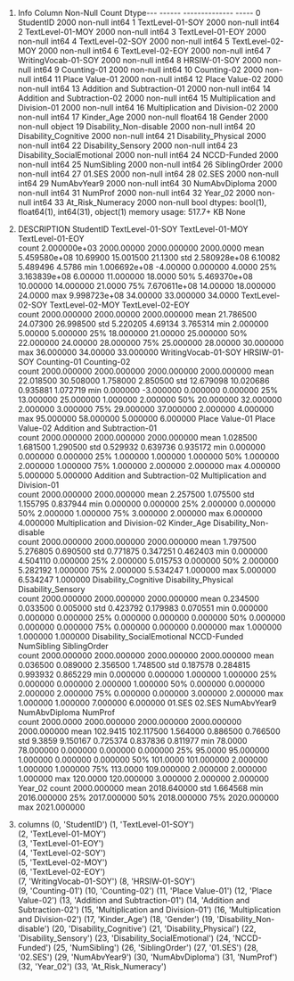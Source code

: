  1. Info
    Column                          Non-Null Count  Dtype---  ------                          --------------  -----
 0   StudentID                       2000 non-null   int64
 1   TextLevel-01-SOY                2000 non-null   int64
 2   TextLevel-01-MOY                2000 non-null   int64
 3   TextLevel-01-EOY                2000 non-null   int64
 4   TextLevel-02-SOY                2000 non-null   int64
 5   TextLevel-02-MOY                2000 non-null   int64
 6   TextLevel-02-EOY                2000 non-null   int64
 7   WritingVocab-01-SOY             2000 non-null   int64
 8   HRSIW-01-SOY                    2000 non-null   int64
 9   Counting-01                     2000 non-null   int64
 10  Counting-02                     2000 non-null   int64
 11  Place Value-01                  2000 non-null   int64
 12  Place Value-02                  2000 non-null   int64
 13  Addition and Subtraction-01     2000 non-null   int64
 14  Addition and Subtraction-02     2000 non-null   int64
 15  Multiplication and Division-01  2000 non-null   int64
 16  Multiplication and Division-02  2000 non-null   int64
 17  Kinder_Age                      2000 non-null   float64
 18  Gender                          2000 non-null   object
 19  Disability_Non-disable          2000 non-null   int64
 20  Disability_Cognitive            2000 non-null   int64
 21  Disability_Physical             2000 non-null   int64
 22  Disability_Sensory              2000 non-null   int64
 23  Disability_SocialEmotional      2000 non-null   int64
 24  NCCD-Funded                     2000 non-null   int64
 25  NumSibling                      2000 non-null   int64
 26  SiblingOrder                    2000 non-null   int64
 27  01.SES                          2000 non-null   int64
 28  02.SES                          2000 non-null   int64
 29  NumAbvYear9                     2000 non-null   int64
 30  NumAbvDiploma                   2000 non-null   int64
 31  NumProf                         2000 non-null   int64
 32  Year_02                         2000 non-null   int64
 33  At_Risk_Numeracy                2000 non-null   bool
dtypes: bool(1), float64(1), int64(31), object(1)
memory usage: 517.7+ KB
None


2. DESCRIPTION
          StudentID  TextLevel-01-SOY  TextLevel-01-MOY  TextLevel-01-EOY  \
count  2.000000e+03        2000.00000       2000.000000         2000.0000
mean   5.459580e+08          10.69900         15.001500           21.1300
std    2.580928e+08           6.10082          5.489496            4.5786
min    1.006692e+08          -4.00000          0.000000            4.0000
25%    3.163839e+08           6.00000         11.000000           18.0000
50%    5.469370e+08          10.00000         14.000000           21.0000
75%    7.670611e+08          14.00000         18.000000           24.0000
max    9.998723e+08          34.00000         33.000000           34.0000
       TextLevel-02-SOY  TextLevel-02-MOY  TextLevel-02-EOY  \
count       2000.000000        2000.00000       2000.000000
mean          21.786500          24.07300         26.998500
std            5.220205           4.69134          3.765314
min            2.000000           5.00000          5.000000
25%           18.000000          21.00000         25.000000
50%           22.000000          24.00000         28.000000
75%           25.000000          28.00000         30.000000
max           36.000000          34.00000         33.000000
       WritingVocab-01-SOY  HRSIW-01-SOY  Counting-01  Counting-02  \
count          2000.000000   2000.000000  2000.000000  2000.000000
mean             22.018500     30.508000     1.758000     2.850500
std              12.679098     10.020686     0.935881     1.072719
min               0.000000     -3.000000     0.000000     0.000000
25%              13.000000     25.000000     1.000000     2.000000
50%              20.000000     32.000000     2.000000     3.000000
75%              29.000000     37.000000     2.000000     4.000000
max              95.000000     58.000000     5.000000     6.000000
       Place Value-01  Place Value-02  Addition and Subtraction-01  \
count     2000.000000     2000.000000                  2000.000000
mean         1.028500        1.681500                     1.290500
std          0.529932        0.639736                     0.935172
min          0.000000        0.000000                     0.000000
25%          1.000000        1.000000                     1.000000
50%          1.000000        2.000000                     1.000000
75%          1.000000        2.000000                     2.000000
max          4.000000        5.000000                     5.000000
       Addition and Subtraction-02  Multiplication and Division-01  \
count                  2000.000000                     2000.000000
mean                      2.257500                        1.075500
std                       1.155795                        0.837944
min                       0.000000                        0.000000
25%                       2.000000                        0.000000
50%                       2.000000                        1.000000
75%                       3.000000                        2.000000
max                       6.000000                        4.000000
       Multiplication and Division-02   Kinder_Age  Disability_Non-disable  \
count                     2000.000000  2000.000000             2000.000000
mean                         1.797500     5.276805                0.690500
std                          0.771875     0.347251                0.462403
min                          0.000000     4.504110                0.000000
25%                          2.000000     5.015753                0.000000
50%                          2.000000     5.282192                1.000000
75%                          2.000000     5.534247                1.000000
max                          5.000000     6.534247                1.000000
       Disability_Cognitive  Disability_Physical  Disability_Sensory  \
count           2000.000000          2000.000000         2000.000000
mean               0.234500             0.033500            0.005000
std                0.423792             0.179983            0.070551
min                0.000000             0.000000            0.000000
25%                0.000000             0.000000            0.000000
50%                0.000000             0.000000            0.000000
75%                0.000000             0.000000            0.000000
max                1.000000             1.000000            1.000000
       Disability_SocialEmotional  NCCD-Funded   NumSibling  SiblingOrder  \
count                 2000.000000  2000.000000  2000.000000   2000.000000
mean                     0.036500     0.089000     2.356500      1.748500
std                      0.187578     0.284815     0.993932      0.865229
min                      0.000000     0.000000     1.000000      1.000000
25%                      0.000000     0.000000     2.000000      1.000000
50%                      0.000000     0.000000     2.000000      2.000000
75%                      0.000000     0.000000     3.000000      2.000000
max                      1.000000     1.000000     7.000000      6.000000
          01.SES       02.SES  NumAbvYear9  NumAbvDiploma      NumProf  \
count  2000.0000  2000.000000  2000.000000    2000.000000  2000.000000
mean    102.9415   102.117500     1.564000       0.886500     0.766500
std       9.3859     9.150167     0.725374       0.837836     0.811977
min      78.0000    78.000000     0.000000       0.000000     0.000000
25%      95.0000    95.000000     1.000000       0.000000     0.000000
50%     101.0000   101.000000     2.000000       1.000000     1.000000
75%     113.0000   109.000000     2.000000       2.000000     1.000000
max     120.0000   120.000000     3.000000       2.000000     2.000000
           Year_02
count  2000.000000
mean   2018.640000
std       1.664568
min    2016.000000
25%    2017.000000
50%    2018.000000
75%    2020.000000
max    2021.000000


3. columns
(0, 'StudentID')
(1, 'TextLevel-01-SOY')   
(2, 'TextLevel-01-MOY')   
(3, 'TextLevel-01-EOY')   
(4, 'TextLevel-02-SOY')   
(5, 'TextLevel-02-MOY')   
(6, 'TextLevel-02-EOY')   
(7, 'WritingVocab-01-SOY')
(8, 'HRSIW-01-SOY')       
(9, 'Counting-01')
(10, 'Counting-02')
(11, 'Place Value-01')
(12, 'Place Value-02')
(13, 'Addition and Subtraction-01')
(14, 'Addition and Subtraction-02')
(15, 'Multiplication and Division-01')
(16, 'Multiplication and Division-02')
(17, 'Kinder_Age')
(18, 'Gender')
(19, 'Disability_Non-disable')
(20, 'Disability_Cognitive')
(21, 'Disability_Physical')
(22, 'Disability_Sensory')
(23, 'Disability_SocialEmotional')
(24, 'NCCD-Funded')
(25, 'NumSibling')
(26, 'SiblingOrder')
(27, '01.SES')
(28, '02.SES')
(29, 'NumAbvYear9')
(30, 'NumAbvDiploma')
(31, 'NumProf')
(32, 'Year_02')
(33, 'At_Risk_Numeracy')